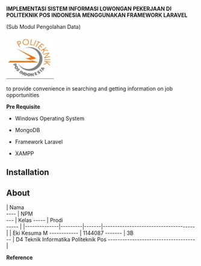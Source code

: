 **IMPLEMENTASI SISTEM INFORMASI LOWONGAN PEKERJAAN DI POLITEKNIK POS INDONESIA MENGGUNAKAN FRAMEWORK LARAVEL**

(Sub Modul Pengolahan Data)

<img src="https://github.com/LowonganPekerjaan/proyek-2-ekikesuma/blob/master/img/proposal/logo.JPG" width="126" height="116" />

to provide convenience in searching and getting information on job opportunities

**Pre Requisite**

-   Windows Operating System

-   MongoDB

-   Framework Laravel

-   XAMPP

Installation
------------

About
-----

| Nama         
 ----          | NPM     
                ---      | Kelas 
                          -----  | Prodi                                
                                  -----                                 |
|--------------|---------|-------|--------------------------------------|
| Eki Kesuma M 
 ------------  | 1144087 
                -------  | 3B    
                          --     | D4 Teknik Informatika Politeknik Pos 
                                  ------------------------------------  |

**Reference**
